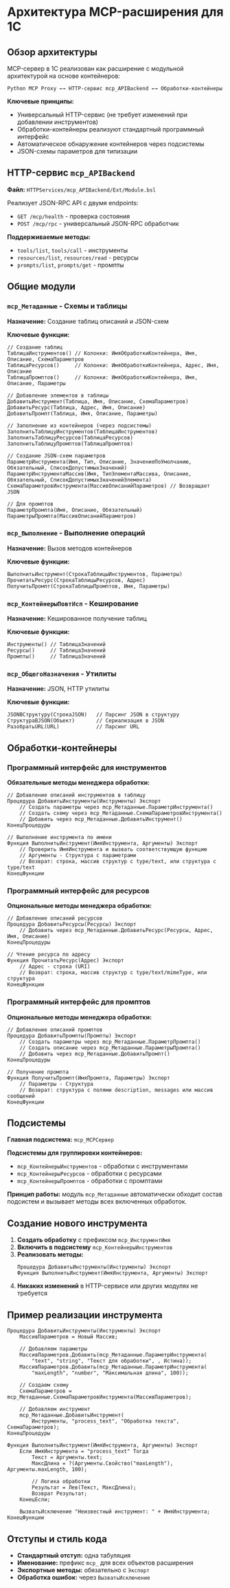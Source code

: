 # Архитектура MCP-расширения для 1С

## Обзор архитектуры

MCP-сервер в 1С реализован как расширение с модульной архитектурой на основе контейнеров:

```
Python MCP Proxy ←→ HTTP-сервис mcp_APIBackend ←→ Обработки-контейнеры
```

**Ключевые принципы:**
- Универсальный HTTP-сервис (не требует изменений при добавлении инструментов)
- Обработки-контейнеры реализуют стандартный программный интерфейс 
- Автоматическое обнаружение контейнеров через подсистемы
- JSON-схемы параметров для типизации

## HTTP-сервис `mcp_APIBackend`

**Файл:** `HTTPServices/mcp_APIBackend/Ext/Module.bsl`

Реализует JSON-RPC API с двумя endpoints:
- `GET /mcp/health` - проверка состояния
- `POST /mcp/rpc` - универсальный JSON-RPC обработчик

**Поддерживаемые методы:**
- `tools/list`, `tools/call` - инструменты
- `resources/list`, `resources/read` - ресурсы  
- `prompts/list`, `prompts/get` - промпты

## Общие модули

### `mcp_Метаданные` - Схемы и таблицы

**Назначение:** Создание таблиц описаний и JSON-схем

**Ключевые функции:**
```bsl
// Создание таблиц
ТаблицаИнструментов() // Колонки: ИмяОбработкиКонтейнера, Имя, Описание, СхемаПараметров
ТаблицаРесурсов()     // Колонки: ИмяОбработкиКонтейнера, Адрес, Имя, Описание  
ТаблицаПромптов()     // Колонки: ИмяОбработкиКонтейнера, Имя, Описание, Параметры

// Добавление элементов в таблицы
ДобавитьИнструмент(Таблица, Имя, Описание, СхемаПараметров)
ДобавитьРесурс(Таблица, Адрес, Имя, Описание)
ДобавитьПромпт(Таблица, Имя, Описание, Параметры)

// Заполнение из контейнеров (через подсистемы)
ЗаполнитьТаблицуИнструментов(ТаблицаИнструментов)
ЗаполнитьТаблицуРесурсов(ТаблицаРесурсов)
ЗаполнитьТаблицуПромптов(ТаблицаПромптов)

// Создание JSON-схем параметров
ПараметрИнструмента(Имя, Тип, Описание, ЗначениеПоУмолчанию, Обязательный, СписокДопустимыхЗначений)
ПараметрИнструментаМассив(Имя, ТипЭлементаМассива, Описание, Обязательный, СписокДопустимыхЗначенийЭлемента)
СхемаПараметровИнструмента(МассивОписанийПараметров) // Возвращает JSON

// Для промптов
ПараметрПромпта(Имя, Описание, Обязательный)
ПараметрыПромпта(МассивОписанийПараметров)
```

### `mcp_Выполнение` - Выполнение операций

**Назначение:** Вызов методов контейнеров

**Ключевые функции:**
```bsl
ВыполнитьИнструмент(СтрокаТаблицыИнструментов, Параметры)
ПрочитатьРесурс(СтрокаТаблицыРесурсов, Адрес)  
ПолучитьПромпт(СтрокаТаблицыПромптов, Имя, Параметры)
```

### `mcp_КонтейнерыПовтИсп` - Кеширование

**Назначение:** Кешированное получение таблиц

**Ключевые функции:**
```bsl
Инструменты() // ТаблицаЗначений
Ресурсы()     // ТаблицаЗначений  
Промпты()     // ТаблицаЗначений
```

### `mcp_ОбщегоНазначения` - Утилиты

**Назначение:** JSON, HTTP утилиты

**Ключевые функции:**
```bsl
JSONВСтруктуру(СтрокаJSON)   // Парсинг JSON в структуру
СтруктураВJSON(Объект)       // Сериализация в JSON
РазобратьURL(URL)            // Парсинг URL
```

## Обработки-контейнеры

### Программный интерфейс для инструментов

**Обязательные методы менеджера обработки:**

```bsl
// Добавление описаний инструментов в таблицу
Процедура ДобавитьИнструменты(Инструменты) Экспорт
	// Создать параметры через mcp_Метаданные.ПараметрИнструмента()
	// Создать схему через mcp_Метаданные.СхемаПараметровИнструмента()
	// Добавить через mcp_Метаданные.ДобавитьИнструмент()
КонецПроцедуры

// Выполнение инструмента по имени
Функция ВыполнитьИнструмент(ИмяИнструмента, Аргументы) Экспорт
	// Проверить ИмяИнструмента и вызвать соответствующую функцию
	// Аргументы - Структура с параметрами
	// Возврат: строка, массив структур с type/text, или структура с type/text
КонецФункции
```

### Программный интерфейс для ресурсов

**Опциональные методы менеджера обработки:**

```bsl
// Добавление описаний ресурсов
Процедура ДобавитьРесурсы(Ресурсы) Экспорт
	// Добавить через mcp_Метаданные.ДобавитьРесурс(Ресурсы, Адрес, Имя, Описание)
КонецПроцедуры

// Чтение ресурса по адресу
Функция ПрочитатьРесурс(Адрес) Экспорт
	// Адрес - строка (URI)
	// Возврат: строка, массив структур с type/text/mimeType, или структура
КонецФункции
```

### Программный интерфейс для промптов

**Опциональные методы менеджера обработки:**

```bsl
// Добавление описаний промптов
Процедура ДобавитьПромпты(Промпты) Экспорт
	// Создать параметры через mcp_Метаданные.ПараметрПромпта()
	// Создать описание через mcp_Метаданные.ПараметрыПромпта()
	// Добавить через mcp_Метаданные.ДобавитьПромпт()
КонецПроцедуры

// Получение промпта
Функция ПолучитьПромпт(ИмяПромпта, Параметры) Экспорт
	// Параметры - Структура
	// Возврат: структура с полями description, messages или массив сообщений
КонецФункции
```

## Подсистемы

**Главная подсистема:** `mcp_MCPСервер`

**Подсистемы для группировки контейнеров:**
- `mcp_КонтейнерыИнструментов` - обработки с инструментами
- `mcp_КонтейнерыРесурсов` - обработки с ресурсами  
- `mcp_КонтейнерыПромптов` - обработки с промптами

**Принцип работы:** модуль `mcp_Метаданные` автоматически обходит состав подсистем и вызывает методы всех включенных обработок.

## Создание нового инструмента

1. **Создать обработку** с префиксом `mcp_ИнструментИмя`
2. **Включить в подсистему** `mcp_КонтейнерыИнструментов`
3. **Реализовать методы:**
   ```bsl
   Процедура ДобавитьИнструменты(Инструменты) Экспорт
   Функция ВыполнитьИнструмент(ИмяИнструмента, Аргументы) Экспорт
   ```
4. **Никаких изменений** в HTTP-сервисе или других модулях не требуется

## Пример реализации инструмента

```bsl
Процедура ДобавитьИнструменты(Инструменты) Экспорт
	МассивПараметров = Новый Массив;
	
	// Добавляем параметры
	МассивПараметров.Добавить(mcp_Метаданные.ПараметрИнструмента(
		"text", "string", "Текст для обработки", , Истина));
	МассивПараметров.Добавить(mcp_Метаданные.ПараметрИнструмента(
		"maxLength", "number", "Максимальная длина", 100));
	
	// Создаем схему
	СхемаПараметров = mcp_Метаданные.СхемаПараметровИнструмента(МассивПараметров);
	
	// Добавляем инструмент
	mcp_Метаданные.ДобавитьИнструмент(
		Инструменты, "process_text", "Обработка текста", СхемаПараметров);
КонецПроцедуры

Функция ВыполнитьИнструмент(ИмяИнструмента, Аргументы) Экспорт
	Если ИмяИнструмента = "process_text" Тогда
		Текст = Аргументы.text;
		МаксДлина = ?(Аргументы.Свойство("maxLength"), Аргументы.maxLength, 100);
		
		// Логика обработки
		Результат = Лев(Текст, МаксДлина);
		Возврат Результат;
	КонецЕсли;
	
	ВызватьИсключение "Неизвестный инструмент: " + ИмяИнструмента;
КонецФункции
```

## Отступы и стиль кода

- **Стандартный отступ:** одна табуляция
- **Именование:** префикс `mcp_` для всех объектов расширения
- **Экспортные методы:** обязательно с `Экспорт`
- **Обработка ошибок:** через `ВызватьИсключение` 